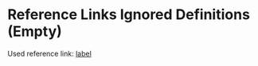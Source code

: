 # Reference Links Ignored Definitions (Empty)

Used reference link: [label]

[label]: https://example.com/label
[oops]: https://example.com/{MD053}
[//]: <> ({MD053})

<!-- markdownlint-configure-file {
  "link-image-reference-definitions": {
    "ignored_definitions": []
  }
} -->
